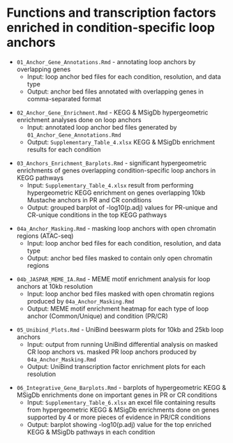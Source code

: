 # Functions and transcription factors enriched in condition-specific loop anchors

<!-- Desktop/PDXHiC/Maggie/02_Resolution_Separated_Gene_Annotations.Rmd -->
- `01_Anchor_Gene_Annotations.Rmd` - annotating loop anchors by overlapping genes
  - Input: loop anchor bed files for each condition, resolution, and data type
  - Output: anchor bed files annotated with overlapping genes in comma-separated format
  
<!-- Desktop/PDXHiC/Maggie/03_Resolution_Separated_Gene_Enrichment.Rmd -->
- `02_Anchor_Gene_Enrichment.Rmd` - KEGG & MSigDb hypergeometric enrichment analyses done on loop anchors 
  - Input: annotated loop anchor bed files generated by `01_Anchor_Gene_Annotations.Rmd`
  - Output: `Supplementary_Table_4.xlsx` KEGG & MSigDb enrichment results for each condition

<!-- Desktop/PDXHiC/Maggie/41_Mustache_10kb_Enrichment_Barplots.Rmd -->
- `03_Anchors_Enrichment_Barplots.Rmd` - significant hypergeometric enrichments of genes overlapping condition-specific loop anchors in KEGG pathways
  - Input: `Supplementary_Table_4.xlsx` result from performing hypergeometric KEGG enrichment on genes overlapping 10kb Mustache anchors in PR and CR conditions 
  - Output: grouped barplot of -log10(p.adj) values for PR-unique and CR-unique conditions in the top KEGG pathways 
  
<!-- Desktop/PDXHiC/Maggie/05_Anchor_Masking.Rmd -->
- `04a_Anchor_Masking.Rmd` - masking loop anchors with open chromatin regions (ATAC-seq) 
  - Input: loop anchor bed files for each condition, resolution, and data type
  - Output: anchor bed files masked to contain only open chromatin regions
  
<!-- Desktop/PDXHiC/Maggie/06b_JASPAR_HOCOMOCO_MEME_IA.Rmd -->
- `04b_JASPAR_MEME_IA.Rmd` - MEME motif enrichment analysis for loop anchors at 10kb resolution
  - Input: loop anchor bed files masked with open chromatin regions produced by `04a_Anchor_Masking.Rmd`
  - Output: MEME motif enrichment heatmap for each type of loop anchor (Common/Unique) and condition (PR/CR) 
  
<!-- Desktop/PDXHiC/Mikhail/08_UniBind_plots.Rmd -->
- `05_Unibind_Plots.Rmd` - UniBind beeswarm plots for 10kb and 25kb loop anchors
  - Input: output from running UniBind differential analysis on masked CR loop anchors vs. masked PR loop anchors produced by `04a_Anchor_Masking.Rmd`
  - Output: UniBind transcription factor enrichment plots for each resolution 
  
<!-- Desktop/PDXHiC/Maggie/42_Supplementary_Gene_Enrichment_Barplots.Rmd -->
- `06_Integrative_Gene_Barplots.Rmd` - barplots of hypergeometric KEGG & MSigDb enrichments done on important genes in PR or CR conditions 
  - Input: `Supplementary_Table_6.xlsx` an excel file containing results from hypergeometric KEGG & MSigDb enrichments done on genes supported by 4 or more pieces of evidence in PR/CR conditions 
  - Output: barplot showing -log10(p.adj) value for the top enriched KEGG & MSigDb pathways in each condition 
